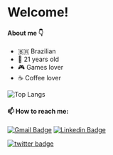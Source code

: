 # Welcome!
#### About me 👇
- 🇧🇷 Brazilian
- 🎂 21 years old
- 🎮 Games lover 
- ☕ Coffee lover


![Top Langs](https://github-readme-stats.vercel.app/api/top-langs/?username=mgx1&layout=compact)

#### 📫 How to reach me: 
[![Gmail Badge](https://img.shields.io/badge/-Gmail-c14438?style=flat-square&logo=Gmail&logoColor=white&link=mailto:sca.mota27.09@gmail.com)](mailto:ca.mota27.09@gmail.com)
[![Linkedin Badge](https://img.shields.io/badge/-LinkedIn-blue?style=flat-square&logo=Linkedin&logoColor=white&link=https://www.linkedin.com/in/carlos-alessandro-mota-9573871a0/)](https://www.linkedin.com/in/carlos-alessandro-mota-9573871a0/)

[![twitter badge](https://img.shields.io/twitter/follow/carlin_a7?style=social)](https://twitter.com/carlin_a7)
